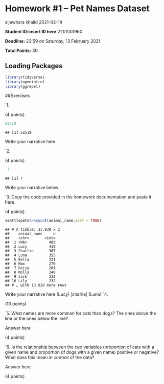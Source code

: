 Homework \#1 – Pet Names Dataset
================
aljawhara khalid
2021-02-14

**Student ID:insert ID here** 2201001960

**Deadline:** 23:59 on Saturday, 13 February 2021

**Total Points:** 30

## Loading Packages

``` r
library(tidyverse)
library(openintro)
library(ggrepel)
```

\#\#Exercises

\`1.

(4 points)

``` r
52519
```

    ## [1] 52519

Write your narrative here

\`2.

(4 points)

``` r
 7
```

    ## [1] 7

Write your narrative below

\`3. Copy the code provided in the homework documentation and paste it
here.

(4 points)

``` r
seattlepets%>%count(animal_name,sort = TRUE)
```

    ## # A tibble: 13,930 x 2
    ##    animal_name     n
    ##    <chr>       <int>
    ##  1 <NA>          483
    ##  2 Lucy          439
    ##  3 Charlie       387
    ##  4 Luna          355
    ##  5 Bella         331
    ##  6 Max           270
    ##  7 Daisy         261
    ##  8 Molly         240
    ##  9 Jack          232
    ## 10 Lily          232
    ## # … with 13,920 more rows

Write your narrative here \[Lucy\] \[charlie\] \[Luna\] \`4.

(10 points)

\`5. What names are more common for cats than dogs? The ones above the
line or the ones below the line?

Answer here

(4 points)

\`6. Is the relationship between the two variables (proportion of cats
with a given name and proportion of dogs with a given name) positive or
negative? What does this mean in context of the data?

Answer here

(4 points)
